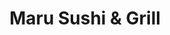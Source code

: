 ---
layout: place
title: "Maru Sushi & Grill"
permalink: /michigan/east-lansing/maru-sushi-grill.html
stateAbbr: MI
stateName: Michigan
cityName: East Lansing
seo:
  name: "Maru Sushi & Grill"
  type: Restaurant
  links: null
description: "Looking for sushi in East Lansing, Michigan? Check out Maru Sushi & Grill for a delightful Japanese dining experience. Enjoy a variety of sushi and other dis..."
place_id: ChIJJVShYpfpIogRAdj1sr0P8dk
photos:
  - name: >-
      places/ChIJJVShYpfpIogRAdj1sr0P8dk/photos/AeeoHcLF8YBc52XlwZFFBQamsbJfyFHsEWqe_2E6f6hrzLGWxE6X4FDA9haohZveylReDD_MLo65UcubVf-WZiz7Lq5Cb-YiARvFltjIM04EHLVIemhs-P6hvH0fvPnIRSgnhZSezRs89yCIJQIcaQpj6HYEjNuAY_IfDdFHRxyHSxJb0dE9YvdyDF13tQXV8wTPBxT7CAbAYsxMbie09Hix0K-ZJf6FKLe9CDoSpZS4EYSVgqu48mS4TsjJQsCoveK6BYrSzWoQK9EiGrGmKZNwPrvtqQAXoPGRmxkHX-bzb5ux5w
    widthPx: 4687
    heightPx: 3125
    authorAttributions:
      - displayName: Maru Sushi & Grill
        uri: https://maps.google.com/maps/contrib/112424280950843910018
        photoUri: >-
          https://lh3.googleusercontent.com/a-/ALV-UjXYdYduJwUZ95XWIHgE5bPtOHKBbiJ2YraLH7HttVirHwyX55TX=s100-p-k-no-mo
    flagContentUri: >-
      https://www.google.com/local/imagery/report/?cb_client=maps_api_places.places_api&image_key=!1e10!2sAF1QipNlNoYIQ21aBtQdS2E5o6tnYmhqM8cDHLO5uLFs&hl=en-US
    googleMapsUri: >-
      https://www.google.com/maps/place//data=!3m4!1e2!3m2!1sAF1QipNlNoYIQ21aBtQdS2E5o6tnYmhqM8cDHLO5uLFs!2e10!4m2!3m1!1s0x8822e99762a15425:0xd9f10fbdb2f5d801
  - name: >-
      places/ChIJJVShYpfpIogRAdj1sr0P8dk/photos/AeeoHcKHuuWJmnV8NjD6tfA94mGLsxWQ26Rx1LAu2PokIXlq-st3TcC0EfUtmrrpzeoxviSEB3Mhkh7B42AqiXE5Qu2DfJK0dLd-oLbl1ltkj0eexmk-AmjeFrRwDeog5pLV5EPp1VhXQ1XSlu9XFG0UBPgaBTdR3PUf7o2gLQwbtd962d7GUPSCe0VfVE0iAP4kxe8TdYcy9y45hO9jd_oB0OlFlBiChmDkiusAW3ZsMYCFWGjx1bIneTRN0pPl0Izv6CYh-R3CTIcHH2rK4MIqGWn1VrC10G_vnIW-kGA68c30yg
    widthPx: 3960
    heightPx: 2640
    authorAttributions:
      - displayName: Maru Sushi & Grill
        uri: https://maps.google.com/maps/contrib/100425232705451444263
        photoUri: >-
          https://lh3.googleusercontent.com/a/ACg8ocJzeMmrkLuK_YK0WgTmgN6Tx2d4ijI19FBjLCyH_gFhO_UPLA=s100-p-k-no-mo
    flagContentUri: >-
      https://www.google.com/local/imagery/report/?cb_client=maps_api_places.places_api&image_key=!1e10!2sAF1QipNjh6hBn8YRwbt8lCiQVmpXpCRLMqj7VCnYDKEb&hl=en-US
    googleMapsUri: >-
      https://www.google.com/maps/place//data=!3m4!1e2!3m2!1sAF1QipNjh6hBn8YRwbt8lCiQVmpXpCRLMqj7VCnYDKEb!2e10!4m2!3m1!1s0x8822e99762a15425:0xd9f10fbdb2f5d801
  - name: >-
      places/ChIJJVShYpfpIogRAdj1sr0P8dk/photos/AeeoHcLB-3bXj8cSOwZGv2rtiMuCiYwSSJ_qptvJ1TFEo-O0s5s-SrFQM-Lw7MVAqAnb8V8SKuBNqpXWvXZaYP5eqYDZbJ3RnusJKTxkAxoPvF_gUccTZCqxmc1CCEixP7OQNMEnAD5eltTS-OwWH2U4LiLXxMlCnJpOteFETnktXDXJT51XmyvhB_qAnjDAnDEw_93mHb0-6Wgc4ljhnbw2lk4BvlYvQER5H4T59ucC-khM4yd-EX5gmRFrozpi6EVJnZEB3l9EgOZ23SSLzLRGLZwQOCADs5HJsV64UoKia8_Q7OHBkDki47hqqEaykjlwHyodx5VyZxT2Tu0FGkqZJ_8XiEK3x4ZWkeIPpOmFBte2QrFRTCf158lqqygDxGeDZH3KdcGN_ZebCBfwtvz7sB2-HD-aBSO5ni674KJbpZB6Gg
    widthPx: 4000
    heightPx: 3000
    authorAttributions:
      - displayName: Taylor Garant
        uri: https://maps.google.com/maps/contrib/117794026569774389525
        photoUri: >-
          https://lh3.googleusercontent.com/a/ACg8ocJACw9kov1fq72T_XOelL7yiB0wCM4F0jN4ay6T0jNpjtVHhg=s100-p-k-no-mo
    flagContentUri: >-
      https://www.google.com/local/imagery/report/?cb_client=maps_api_places.places_api&image_key=!1e10!2sCIHM0ogKEICAgID_oo2WYA&hl=en-US
    googleMapsUri: >-
      https://www.google.com/maps/place//data=!3m4!1e2!3m2!1sCIHM0ogKEICAgID_oo2WYA!2e10!4m2!3m1!1s0x8822e99762a15425:0xd9f10fbdb2f5d801
  - name: >-
      places/ChIJJVShYpfpIogRAdj1sr0P8dk/photos/AeeoHcIpy4AsOxo7ShpIvakh4Ft8U5DKIMDBdl372yqwxR2ymCJ4zUa13n67C5vkx3dp2jlviGSf5oCxRkxdM1DEeABhwjIBB7XQpmXKu0qk8AmBRwRqygSJOMvsNqzGxe8dj2p846v2MxTy9jRmkSlqOb21LE4ZXg7bLrDZ5B5xr8Sg_iv3vW4cY_-S19HwteuVlh4aOu4bkfeHZ1Ty0ETzx1yFV7EVpR6MdXdi_bHlrZNAQFMZRIn01jnn5oXqjaF5M5j5rZNsWPnvtqI3pU1zxRIULfVOunbZYt_w7BkQjXfkArGzKcXDucA79O9Tve1sNdhvxohNOJPXFnaDMs29_tajeOtIfoJiEYZa1_SUG34hvR1k-I8MCH_Ec5iLsrOQfe6NkQ352JR1UuXTmexG5jTSOhYgS1LBx5TYpFGLkGdRb9A
    widthPx: 4032
    heightPx: 3024
    authorAttributions:
      - displayName: Patricia Kristine
        uri: https://maps.google.com/maps/contrib/116244128507383168673
        photoUri: >-
          https://lh3.googleusercontent.com/a/ACg8ocI99W1hYfC2yJSPsgmujo0MxagT6lK0PQZwiHA_WZjM-ZPMXA=s100-p-k-no-mo
    flagContentUri: >-
      https://www.google.com/local/imagery/report/?cb_client=maps_api_places.places_api&image_key=!1e10!2sCIHM0ogKEICAgICfh-iKyQE&hl=en-US
    googleMapsUri: >-
      https://www.google.com/maps/place//data=!3m4!1e2!3m2!1sCIHM0ogKEICAgICfh-iKyQE!2e10!4m2!3m1!1s0x8822e99762a15425:0xd9f10fbdb2f5d801
  - name: >-
      places/ChIJJVShYpfpIogRAdj1sr0P8dk/photos/AeeoHcJ3nv97gm2lb9wtzT1D3sxu62VY2xr9L2ePXmPFCbX6GgdUTAaezWH50KsDpBBTXMNOszVc579vPHoKeiaEq8oLyU5Cg9RIsFPOzIp738-BBmY_xYTfB5Rz0rjnPngTcySc453vV-SKiQVRba0Y4G6y_UzYB0uf__zMxZ8hQC3j06c2Sjt3xgz7UvSyKAypiou1Vdf2gbrhEI4rdWylBr3pUMazpkGC51nPSNqn0bPlv0reKjkSRUBkv8TzFm29AxI2ySpjZm0IjxEfN13LgUns1H8uSKThZo2fQ5q10lkioroVfwWF3OLyX4-054LYsHeYx-XCBy4HIVX_R9NpXtgq7O__RgeAStqdJ1ZGGJm8Znq-g0UutS6pmu4B_1GUP0Nw1YxAOfICY2qZgok1lplnemfWny1ZEUmXD3ZVBq7Y3Q
    widthPx: 4032
    heightPx: 3024
    authorAttributions:
      - displayName: Dayani A. Santos
        uri: https://maps.google.com/maps/contrib/112107603595209074571
        photoUri: >-
          https://lh3.googleusercontent.com/a-/ALV-UjWTjL_orI9KSRbFtJzK6k4mvs0-89RaPP58JUkMWrnlG-KiEhr3FA=s100-p-k-no-mo
    flagContentUri: >-
      https://www.google.com/local/imagery/report/?cb_client=maps_api_places.places_api&image_key=!1e10!2sCIHM0ogKEICAgIC3kIyzQA&hl=en-US
    googleMapsUri: >-
      https://www.google.com/maps/place//data=!3m4!1e2!3m2!1sCIHM0ogKEICAgIC3kIyzQA!2e10!4m2!3m1!1s0x8822e99762a15425:0xd9f10fbdb2f5d801
  - name: >-
      places/ChIJJVShYpfpIogRAdj1sr0P8dk/photos/AeeoHcJ483KFw54qjCTDLmCtLaoGe9Cmx0Q_H7j5LG4f1Uy5HXpcb0KF8oQ50A7hmDOr35jPxStnzzY2IVpL0-V8sSM9VU7iErSdiBzgHOL5q58b6iuAzTK58VhmSi4BtrWrcB7HfKn_oRebuaF-e5GzCn0pufc-Kg4HpaPy0STFoCmOwKMltejCU6IaFLkcVacf6mXauosdaFifGpKbMJnwpjAjmIkEwcptVhcojvwVhmHAjZXOtwwyeqi43O-g36cOsS7vNgtADw_rqlqP-bqLcPmNo5v3l1w58Ewwg2kuCJW8adtvv0sExOTioz_G7Wcpg_443bG6vl7OEkRFNHIPGA3TqFIKhqJ3wUIincylnGLzqN0WXisLDY37Y01DV6YK7jH3A2uC28cyAtma4TOlmvAHADIrxWzIM1BmAeTiCVuO5g
    widthPx: 3000
    heightPx: 4000
    authorAttributions:
      - displayName: B Lipka
        uri: https://maps.google.com/maps/contrib/108872382602555333393
        photoUri: >-
          https://lh3.googleusercontent.com/a/ACg8ocK7Vs4GlEb43ThKbaM2bcBq2IkKTEy1lHdjuHg8dX1Kmuz7GTo=s100-p-k-no-mo
    flagContentUri: >-
      https://www.google.com/local/imagery/report/?cb_client=maps_api_places.places_api&image_key=!1e10!2sCIHM0ogKEICAgMCQirm-dA&hl=en-US
    googleMapsUri: >-
      https://www.google.com/maps/place//data=!3m4!1e2!3m2!1sCIHM0ogKEICAgMCQirm-dA!2e10!4m2!3m1!1s0x8822e99762a15425:0xd9f10fbdb2f5d801
  - name: >-
      places/ChIJJVShYpfpIogRAdj1sr0P8dk/photos/AeeoHcLYvHHgymXE6nKnEzNAmA1WIgk_U7A5d37DbL6xhNCfbTsmvOn-oPIZeMQWF4E4n0tIftJHRGxuEXnPa80ANljpDIbRF-orBLGPxuKNy5yx-oKDYS3qtpgqqitdCxVvrz2C8f7tOysktqffMz5t78sSwcF-GUTKE9sc9Uoln2SAyulutbqtEz9Kf1jnhvnImaAVB2dfmbNHXfINiCUIPLAXPU6cvmIZveklrrzoRUx9SwRxoprMPyBNP_VeHLuah2TmlF7-nFGxszsag_ekaa_P16AQy6gwc1Y6qnSkl_9jPbdlvIZQoVLXaRmC_legc1vTefK1189OVAfMDRqqjGx_8fNqjwmKE3xqdFC0sA4FTZ2qZXwyrS7XfNc8FtfLfylZ-tE3ZOnhdtX_4CizsOE7E8m2B3XJ9jnazhotuQogkTzC
    widthPx: 3600
    heightPx: 4800
    authorAttributions:
      - displayName: Chris Clatterbuck
        uri: https://maps.google.com/maps/contrib/111708236281620460720
        photoUri: >-
          https://lh3.googleusercontent.com/a-/ALV-UjXaEHpZ0JBkX9QLB5ITwWAMB4NRkAXRkQV3FM-vWaIbmapVUeTtaA=s100-p-k-no-mo
    flagContentUri: >-
      https://www.google.com/local/imagery/report/?cb_client=maps_api_places.places_api&image_key=!1e10!2sCIHM0ogKEICAgICHq5Sc3AE&hl=en-US
    googleMapsUri: >-
      https://www.google.com/maps/place//data=!3m4!1e2!3m2!1sCIHM0ogKEICAgICHq5Sc3AE!2e10!4m2!3m1!1s0x8822e99762a15425:0xd9f10fbdb2f5d801
  - name: >-
      places/ChIJJVShYpfpIogRAdj1sr0P8dk/photos/AeeoHcL4gN8SG1jPkj3JOFUBX7pCBThN5ov6kpmMMXbsV63EBr3uenGx1-0TJ3D56bunAnJ2lnrqp__aVYIwkYhSwG9BBVivWlAeueczR20AYDleZGRhk72gNCpLhS_5TMMfvoUGWQTIIVvvkM6YYbNppuDl_yEeR9uqNUGeuRVnjUCOxNZgZVubENWIPPzG54gXCdtTbR5qAbrToCcuCvCVHa5Zce_j6tAmrmwbjoM85I_U3gNG1KrE8zcmG2xbqlC8a1L7E9IdN9RhBbYZVmsprtmBzapo95MoJEo0vioUhMLlNxt-TEl4BEOUBH1m7_wfkxyo6MZgndFx3QrMAce5H9d3TaxlE_-TzAAAkLUQ85tYmzyIERcRyirHmXD8AIyflzTeGW0ZDYVMoEjnK_wMdPQJIQQvvKAEkknkSAKFRko
    widthPx: 3024
    heightPx: 4032
    authorAttributions:
      - displayName: Sierra Tamez
        uri: https://maps.google.com/maps/contrib/104831422640161759721
        photoUri: >-
          https://lh3.googleusercontent.com/a-/ALV-UjW8Oxi5zg3yujvw_tZohwXIAxDlSOeSZQZISNt1E0cqAYxDOsir0A=s100-p-k-no-mo
    flagContentUri: >-
      https://www.google.com/local/imagery/report/?cb_client=maps_api_places.places_api&image_key=!1e10!2sCIHM0ogKEICAgICRkIL4VQ&hl=en-US
    googleMapsUri: >-
      https://www.google.com/maps/place//data=!3m4!1e2!3m2!1sCIHM0ogKEICAgICRkIL4VQ!2e10!4m2!3m1!1s0x8822e99762a15425:0xd9f10fbdb2f5d801
  - name: >-
      places/ChIJJVShYpfpIogRAdj1sr0P8dk/photos/AeeoHcKSn7slVV8KxedC-28QAyy-UwmDFxA0dkR1lC2FOPFCEDfsmfrpHxSSvdaRXbhdLagwnckw_6-mNWnPhPDFBvHZCETQg8sRwTqvbqEMHsqd5BttwMNvOZXaWhlKFm81AD2MFI7nM1v-fwYhNHX3PA03G3O6CW4wjx_5-dUXn7QCqAjSsNYZDQ0Mu3V8-ztt8OQDCeP_1r3ZapJebr-zZPICyLn9x7Z2my6NJOpRQUx7JFyQYLOf8YrN5sy3ayseCddfP1Ml5qGRWt8AzfT6itPh00Ul6mWoJysCU7FgonPYkY3h55NXPd6kaPn-VI5GAoRfYJbGWqIq2esBY-Y04pk__SyFjX84-3grPW7z2drgOgOjyJNR4jny6TRHOoWGtaJJPl_V65eXYchBiGGJbovXolCQL3n3LzCX0hF2nwrqdqs
    widthPx: 3000
    heightPx: 4000
    authorAttributions:
      - displayName: Laura Battle
        uri: https://maps.google.com/maps/contrib/101195672888961442101
        photoUri: >-
          https://lh3.googleusercontent.com/a/ACg8ocIYmKWKmWmiB23fw-SpCi-_HeRX_Kn_P_Sf5Gtpgp0k0H2xYsLj=s100-p-k-no-mo
    flagContentUri: >-
      https://www.google.com/local/imagery/report/?cb_client=maps_api_places.places_api&image_key=!1e10!2sCIHM0ogKEICAgICjkMWhgwE&hl=en-US
    googleMapsUri: >-
      https://www.google.com/maps/place//data=!3m4!1e2!3m2!1sCIHM0ogKEICAgICjkMWhgwE!2e10!4m2!3m1!1s0x8822e99762a15425:0xd9f10fbdb2f5d801
  - name: >-
      places/ChIJJVShYpfpIogRAdj1sr0P8dk/photos/AeeoHcLVQmfxfe84_xbpnNaIiJxkKKMjyDXRNRknb6E8kGmJeYehVW0KxrQEQNX0lE8YxWm9Gsgx7dBXpi4sizfJQjwAsdgmUYysChxtqa-16nFA4H5YQ7wIUi-67qyywJgQkmsQiv3CDIhUH-NN_ZwRn4_NcylXPBe5V1FviS6YcpooTL0p_YDi63buts2fHwU1BPetwYGObYaaTORAH_akLkncATVGzR40NREfdqhklL7oQ2_0Vu3AGy_iuc7QVuqU1ObtSV6XUuhmwA2U-DZK8xyAbcUBclrGrg7PspiSatM_a6ofIiXKoF7S3bgQny6ulwEq6nJaZwa1zCz32sICM9ClUeUCM7iaFs5clz3UTRTo9p-KmEO9hmmdTiko_79BwdM1rdijKwAkoghAmax2TYnubWbiO_QyUmqDRK3_phU
    widthPx: 4624
    heightPx: 3472
    authorAttributions:
      - displayName: Han Zhang
        uri: https://maps.google.com/maps/contrib/102285143178829490490
        photoUri: >-
          https://lh3.googleusercontent.com/a-/ALV-UjUQhi2F-_xC33hcEpbjnhxArqn0_RMLW5dkpf_T64g9MNklX1c8ew=s100-p-k-no-mo
    flagContentUri: >-
      https://www.google.com/local/imagery/report/?cb_client=maps_api_places.places_api&image_key=!1e10!2sCIHM0ogKEICAgIC1seaBPA&hl=en-US
    googleMapsUri: >-
      https://www.google.com/maps/place//data=!3m4!1e2!3m2!1sCIHM0ogKEICAgIC1seaBPA!2e10!4m2!3m1!1s0x8822e99762a15425:0xd9f10fbdb2f5d801
address: 1500 W Lake Lansing Rd, East Lansing, MI 48823, USA
street: 1500 W Lake Lansing Rd
city: East Lansing
state: MI
zip: '48823'
country: USA
neighborhood: null
latitude: '42.761123'
longitude: '-84.503848'
accessibility_options:
  wheelchairAccessibleParking: true
  wheelchairAccessibleEntrance: true
  wheelchairAccessibleRestroom: true
  wheelchairAccessibleSeating: true
business_status: OPERATIONAL
name: Maru Sushi & Grill
google_maps_links:
  directionsUri: >-
    https://www.google.com/maps/dir//''/data=!4m7!4m6!1m1!4e2!1m2!1m1!1s0x8822e99762a15425:0xd9f10fbdb2f5d801!3e0
  placeUri: https://maps.google.com/?cid=15704350683043321857
  writeAReviewUri: >-
    https://www.google.com/maps/place//data=!4m3!3m2!1s0x8822e99762a15425:0xd9f10fbdb2f5d801!12e1
  reviewsUri: >-
    https://www.google.com/maps/place//data=!4m4!3m3!1s0x8822e99762a15425:0xd9f10fbdb2f5d801!9m1!1b1
  photosUri: >-
    https://www.google.com/maps/place//data=!4m3!3m2!1s0x8822e99762a15425:0xd9f10fbdb2f5d801!10e5
primary_type: Sushi Restaurant
opening_hours:
  regular: null
  current: null
secondary_opening_hours:
  regular:
    weekdayDescriptions: null
    type: null
  current:
    weekdayDescriptions: null
    type: null
phone: null
price_level: null
price_range: null
rating: null
rating_count: 0
website: null
reviews: null
parking_options: null
payment_options: null
allow_dogs: null
curbside_pickup: null
delivery: null
dine_in: null
good_for_children: null
good_for_groups: null
good_for_sports: null
live_music: null
menu_for_children: null
outdoor_seating: null
reservable: null
restroom: null
serves_beer: null
serves_breakfast: null
serves_brunch: null
serves_cocktails: null
serves_coffee: null
serves_dinner: null
serves_dessert: null
serves_lunch: null
serves_vegetarian_food: null
serves_wine: null
takeout: null
summary: null

---